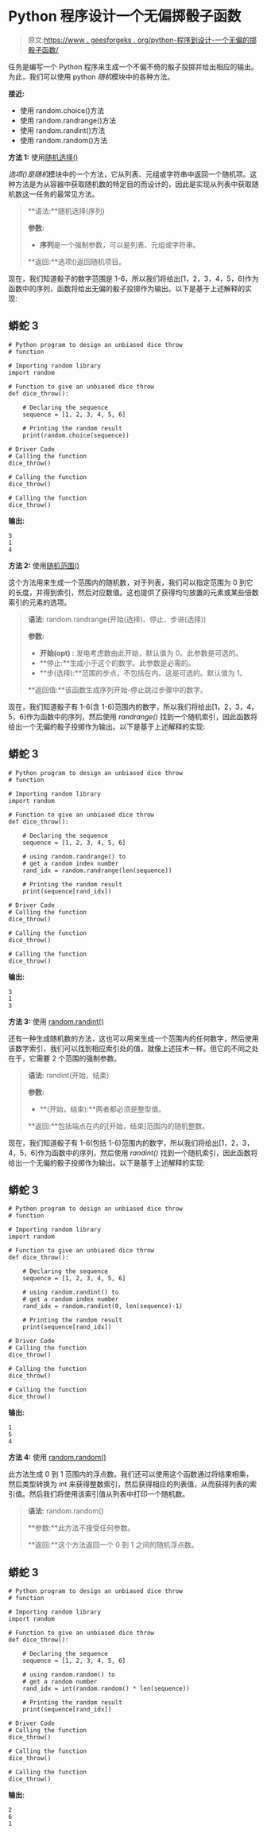 # Python 程序设计一个无偏掷骰子函数

> 原文:[https://www . geesforgeks . org/python-程序到设计-一个无偏的掷骰子函数/](https://www.geeksforgeeks.org/python-program-to-design-an-unbiased-dice-throw-function/)

任务是编写一个 Python 程序来生成一个不偏不倚的骰子投掷并给出相应的输出。为此，我们可以使用 python *随机*模块中的各种方法。

**接近:**

*   使用 random.choice()方法
*   使用 random.randrange()方法
*   使用 random.randint()方法
*   使用 random.random()方法

**方法 1:** 使用[随机选择()](https://www.geeksforgeeks.org/python-numbers-choice-function/)

*选项()*是*随机*模块中的一个方法，它从列表、元组或字符串中返回一个随机项。这种方法是为从容器中获取随机数的特定目的而设计的，因此是实现从列表中获取随机数这一任务的最常见方法。

> **语法:**随机选择(序列)
> 
> **参数:**
> 
> *   **序列**是一个强制参数，可以是列表、元组或字符串。
> 
> **返回:**选项()返回随机项目。

现在，我们知道骰子的数字范围是 1-6，所以我们将给出[1，2，3，4，5，6]作为函数中的序列，函数将给出无偏的骰子投掷作为输出。以下是基于上述解释的实现:

## 蟒蛇 3

```
# Python program to design an unbiased dice throw 
# function

# Importing random library
import random

# Function to give an unbiased dice throw
def dice_throw():

    # Declaring the sequence
    sequence = [1, 2, 3, 4, 5, 6]

    # Printing the random result
    print(random.choice(sequence))

# Driver Code
# Calling the function
dice_throw()

# Calling the function
dice_throw()

# Calling the function
dice_throw()
```

**输出:**

```
3
1
4
```

**方法 2:** 使用[随机范围()](https://www.geeksforgeeks.org/randrange-in-python/)

这个方法用来生成一个范围内的随机数，对于列表，我们可以指定范围为 0 到它的长度，并得到索引，然后对应数值。这也提供了获得均匀放置的元素或某些倍数索引的元素的选项。

> **语法:** random.randrange(开始(选择)、停止、步进(选择))
> 
> **参数:**
> 
> *   **开始(opt) :** 发电考虑数由此开始，默认值为 0。此参数是可选的。
> *   **停止:**生成小于这个的数字。此参数是必需的。
> *   **步(选择):**范围的步点，不包括在内。这是可选的。默认值为 1。
> 
> **返回值:**该函数生成序列开始-停止跳过步骤中的数字。

现在，我们知道骰子有 1-6(含 1-6)范围内的数字，所以我们将给出[1，2，3，4，5，6]作为函数中的序列，然后使用 *randrange()* 找到一个随机索引，因此函数将给出一个无偏的骰子投掷作为输出。以下是基于上述解释的实现:

## 蟒蛇 3

```
# Python program to design an unbiased dice throw 
# function

# Importing random library
import random

# Function to give an unbiased dice throw
def dice_throw():

    # Declaring the sequence
    sequence = [1, 2, 3, 4, 5, 6]

    # using random.randrange() to  
    # get a random index number  
    rand_idx = random.randrange(len(sequence))

    # Printing the random result
    print(sequence[rand_idx])

# Driver Code
# Calling the function
dice_throw()

# Calling the function
dice_throw()

# Calling the function
dice_throw()
```

**输出:**

```
3
1
3
```

**方法 3:** 使用 [random.randint()](https://www.geeksforgeeks.org/python-randint-function/)

还有一种生成随机数的方法，这也可以用来生成一个范围内的任何数字，然后使用该数字索引，我们可以找到相应索引处的值，就像上述技术一样。但它的不同之处在于，它需要 2 个范围的强制参数。

> **语法:** randint(开始，结束)
> 
> **参数:**
> 
> *   **(开始，结束):**两者都必须是整型值。
> 
> **返回:**包括端点在内的[开始，结束]范围内的随机整数。

现在，我们知道骰子有 1-6(包括 1-6)范围内的数字，所以我们将给出[1，2，3，4，5，6]作为函数中的序列，然后使用 *randint()* 找到一个随机索引，因此函数将给出一个无偏的骰子投掷作为输出。以下是基于上述解释的实现:

## 蟒蛇 3

```
# Python program to design an unbiased dice throw 
# function

# Importing random library
import random

# Function to give an unbiased dice throw
def dice_throw():

    # Declaring the sequence
    sequence = [1, 2, 3, 4, 5, 6]

    # using random.randint() to  
    # get a random index number  
    rand_idx = random.randint(0, len(sequence)-1)

    # Printing the random result
    print(sequence[rand_idx])

# Driver Code
# Calling the function
dice_throw()

# Calling the function
dice_throw()

# Calling the function
dice_throw()
```

**输出:**

```
1
5
4
```

**方法 4:** 使用 [random.random()](https://www.geeksforgeeks.org/random-random-function-in-python/)

此方法生成 0 到 1 范围内的浮点数。我们还可以使用这个函数通过将结果相乘，然后类型转换为 int 来获得整数索引，然后获得相应的列表值，从而获得列表的索引值。然后我们将使用该索引值从列表中打印一个随机数。

> **语法:** random.random()
> 
> **参数:**此方法不接受任何参数。
> 
> **返回:**这个方法返回一个 0 到 1 之间的随机浮点数。

## 蟒蛇 3

```
# Python program to design an unbiased dice throw 
# function

# Importing random library
import random

# Function to give an unbiased dice throw
def dice_throw():

    # Declaring the sequence
    sequence = [1, 2, 3, 4, 5, 6]

    # using random.random() to  
    # get a random number  
    rand_idx = int(random.random() * len(sequence)) 

    # Printing the random result
    print(sequence[rand_idx])

# Driver Code
# Calling the function
dice_throw()

# Calling the function
dice_throw()

# Calling the function
dice_throw()
```

**输出:**

```
2
6
1
```
